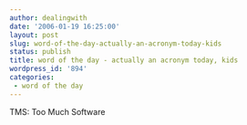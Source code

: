 ```yaml
---
author: dealingwith
date: '2006-01-19 16:25:00'
layout: post
slug: word-of-the-day-actually-an-acronym-today-kids
status: publish
title: word of the day - actually an acronym today, kids
wordpress_id: '894'
categories:
 - word of the day
---
```


TMS: Too Much Software

